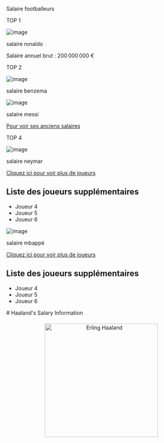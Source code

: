 Salaire footballeurs

TOP 1

![image](https://github.com/user-attachments/assets/a5d4b86f-101a-41c5-b819-5c6cd1fad798)

salaire ronaldo



Salaire annuel brut : 200 000 000 €

TOP 2

![image](https://github.com/user-attachments/assets/d9c82f9e-85b4-4559-b769-27c6eb1ef995)

salaire benzema

![image](https://github.com/user-attachments/assets/0cc2b044-c248-4105-b776-e581b2afacd2)

salaire messi

<p>
  <a href="anciens-salaires.html">Pour voir ses anciens salaires</a>
</p>
TOP 4

![image](https://github.com/user-attachments/assets/8d895783-bdc1-475a-a4ac-c842050205d2)

salaire neymar

<p>
  <a href="#joueurs">Cliquez ici pour voir plus de joueurs</a>
</p>

<!-- Plus bas dans la page -->
<h2 id="joueurs">Liste des joueurs supplémentaires</h2>
<ul>
  <li>Joueur 4</li>
  <li>Joueur 5</li>
  <li>Joueur 6</li>
</ul>

![image](https://github.com/user-attachments/assets/227c36c8-4cd3-43e8-99c8-a10a81fbfbd3)

salaire mbappé
<p>
  <a href="#joueurs">Cliquez ici pour voir plus de joueurs</a>
</p>

<!-- Plus bas dans la page -->
<h2 id="joueurs">Liste des joueurs supplémentaires</h2>
<ul>
  <li>Joueur 4</li>
  <li>Joueur 5</li>
  <li>Joueur 6</li>
</ul>
# Haaland's Salary Information

<!DOCTYPE html>
<html lang="en">
<head>
    <meta charset="UTF-8">
    <meta name="viewport" content="width=device-width, initial-scale=1.0">
    <title>Haaland's Salary</title>
    <style>
        .photo-container {
            text-align: center;
            margin-top: 20px;
        }
        .photo {
            width: 300px;
            cursor: pointer;
        }
        .info {
            display: none;
            margin-top: 10px;
            font-size: 18px;
        }
    </style>
</head>
<body>

<div class="photo-container">
    <img src="haaland.jpg" alt="Erling Haaland" class="photo" onclick="toggleInfo()">
    <div class="info" id="salary-info">
        <p>Erling Haaland's Salary: €15 million per year</p>
    </div>
</div>

<script>
    function toggleInfo() {
        var info = document.getElementById('salary-info');
        if (info.style.display === 'none' || info.style.display === '') {
            info.style.display = 'block';
        } else {
            info.style.display = 'none';
        }
    }
</script>

</body>
</html>

